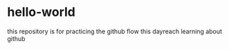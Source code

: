 # hello-world
this repository is for practicing the github flow
this dayreach learning about github
